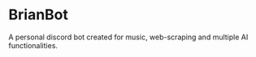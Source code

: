 # BrianBot
 A personal discord bot created for music, web-scraping and multiple AI functionalities.
